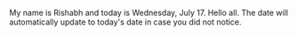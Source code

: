 My name is Rishabh and today is Wednesday, July 17. Hello all. The date will automatically update to today's date in case you did not notice.
